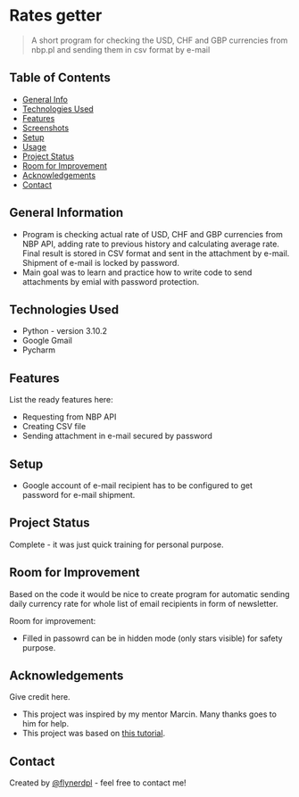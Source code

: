 # Rates getter
> A short program for checking the USD, CHF and GBP currencies from nbp.pl and sending them in csv format by e-mail

## Table of Contents
* [General Info](#general-information)
* [Technologies Used](#technologies-used)
* [Features](#features)
* [Screenshots](#screenshots)
* [Setup](#setup)
* [Usage](#usage)
* [Project Status](#project-status)
* [Room for Improvement](#room-for-improvement)
* [Acknowledgements](#acknowledgements)
* [Contact](#contact)
<!-- * [License](#license) -->


## General Information
- Program is checking actual rate of USD, CHF and GBP currencies from NBP API, adding rate to previous history and calculating average rate.
Final result is stored in CSV format and sent in the attachment by e-mail. Shipment of e-mail is locked by password.
- Main goal was to learn and practice how to write code to send attachments by emial with password protection.


## Technologies Used
- Python - version 3.10.2
- Google Gmail
- Pycharm


## Features
List the ready features here:
- Requesting from NBP API
- Creating CSV file
- Sending attachment in e-mail secured by password


## Setup
 - Google account of e-mail recipient has to be configured to get password for e-mail shipment.
 


## Project Status
Complete - it was just quick training for personal purpose.


## Room for Improvement
Based on the code it would be nice to create program for automatic sending daily currency rate for whole list of email recipients in form of newsletter.

Room for improvement:
- Filled in passowrd can be in hidden mode (only stars visible) for safety purpose.


## Acknowledgements
Give credit here.
- This project was inspired by my mentor Marcin. Many thanks goes to him for help.
- This project was based on [this tutorial](https://www.youtube.com/watch?v=cLjOl_GQZIc&ab_channel=WOWSCHOOL-programowanieiedukacja).


## Contact
Created by [@flynerdpl](https://www.flynerd.pl/) - feel free to contact me!


<!-- Optional -->
<!-- ## License -->
<!-- This project is open source and available under the [... License](). -->

<!-- You don't have to include all sections - just the one's relevant to your project -->
